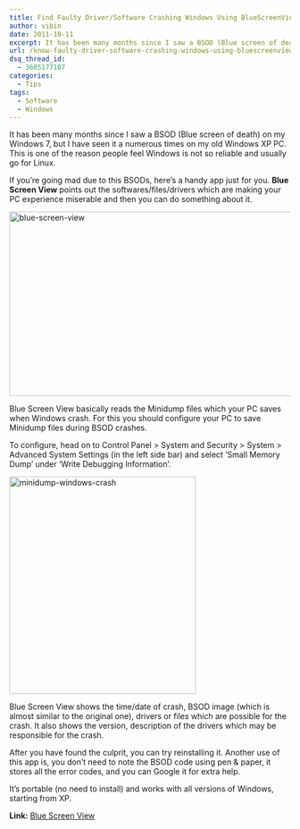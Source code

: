 ```yaml
---
title: Find Faulty Driver/Software Crashing Windows Using BlueScreenView
author: vibin
date: 2011-10-11
excerpt: It has been many months since I saw a BSOD (Blue screen of death) on my Windows 7, but I have seen it a numerous times on my old Windows XP PC. This is one of the reason people feel Windows is not so reliable and usually go for Linux. If you’re going mad due to BSODs, check out BlueScreenView.
url: /know-faulty-driver-software-crashing-windows-using-bluescreenview/
dsq_thread_id:
  - 3605177107
categories:
  - Tips
tags:
  - Software
  - Windows
---
```

It has been many months since I saw a BSOD (Blue screen of death) on my Windows 7, but I have seen it a numerous times on my old Windows XP PC. This is one of the reason people feel Windows is not so reliable and usually go for Linux.

If you’re going mad due to this BSODs, here’s a handy app just for you. **Blue Screen View** points out the softwares/files/drivers which are making your PC experience miserable and then you can do something about it.

[<img class="alignnone wp-image-50612" style="padding-left: 0px;padding-right: 0px;margin-left: auto;margin-right: auto;padding-top: 0px;border-style: initial;border-color: initial;border-width: 0px" src="http://cdn.devilsworkshop.org/files/2011/10/blue-screen-view_thumb.png" alt="blue-screen-view" width="664" height="330" border="0" />][1]

Blue Screen View basically reads the Minidump files which your PC saves when Windows crash. For this you should configure your PC to save Minidump files during BSOD crashes.

To configure, head on to Control Panel > System and Security > System > Advanced System Settings (in the left side bar) and select ‘Small Memory Dump’ under ‘Write Debugging Information’.

[<img style="padding-left: 0px;padding-right: 0px;padding-top: 0px;border: 0px" src="http://cdn.devilsworkshop.org/files/2011/10/Image-005_thumb.png" alt="minidump-windows-crash" width="334" height="389" border="0" />][2]

Blue Screen View shows the time/date of crash, BSOD image (which is almost similar to the original one), drivers or files which are possible for the crash. It also shows the version, description of the drivers which may be responsible for the crash.

After you have found the culprit, you can try reinstalling it. Another use of this app is, you don’t need to note the BSOD code using pen & paper, it stores all the error codes, and you can Google it for extra help.

It’s portable (no need to install) and works with all versions of Windows, starting from XP.

**Link:** <a href="http://www.nirsoft.net/utils/blue_screen_view.html" onclick="_gaq.push(['_trackEvent', 'outbound-article', 'http://www.nirsoft.net/utils/blue_screen_view.html', 'Blue Screen View']);" target="_blank">Blue Screen View</a>

 [1]: http://cdn.devilsworkshop.org/files/2011/10/blue-screen-view.png
 [2]: http://cdn.devilsworkshop.org/files/2011/10/Image-005.png
